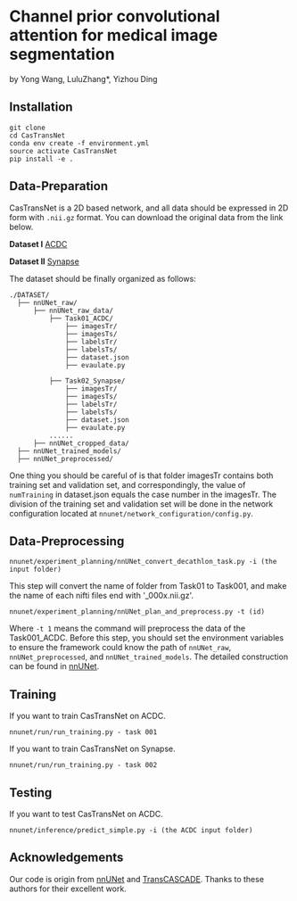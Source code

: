 # Channel prior convolutional attention for medical image segmentation

by Yong Wang, LuluZhang*, Yizhou Ding 

## Installation

```
git clone 
cd CasTransNet
conda env create -f environment.yml
source activate CasTransNet
pip install -e .
```

## Data-Preparation

CasTransNet is a 2D based network, and all data should be expressed in 2D form with ```.nii.gz``` format. You can download the original data from the link below. 

**Dataset I**
[ACDC](https://www.creatis.insa-lyon.fr/Challenge/acdc/)

**Dataset II**
[Synapse](https://www.synapse.org/##!Synapse:syn3193805/wiki/217789)

The dataset should be finally organized as follows:

```
./DATASET/
  ├── nnUNet_raw/
      ├── nnUNet_raw_data/
          ├── Task01_ACDC/
              ├── imagesTr/
              ├── imagesTs/
              ├── labelsTr/
              ├── labelsTs/
              ├── dataset.json
              ├── evaulate.py

          ├── Task02_Synapse/
              ├── imagesTr/
              ├── imagesTs/
              ├── labelsTr/
              ├── labelsTs/
              ├── dataset.json
              ├── evaulate.py              
          ......
      ├── nnUNet_cropped_data/
  ├── nnUNet_trained_models/
  ├── nnUNet_preprocessed/
```

One thing you should be careful of is that folder imagesTr contains both training set and validation set, and correspondingly, the value of ```numTraining``` in dataset.json equals the case number in the imagesTr. The division of the training set and validation set will be done in the network configuration located at ```nnunet/network_configuration/config.py```.

## Data-Preprocessing

```
nnunet/experiment_planning/nnUNet_convert_decathlon_task.py -i (the input folder)
```

This step will convert the name of folder from Task01 to Task001, and make the name of each nifti files end with '_000x.nii.gz'.

```
nnunet/experiment_planning/nnUNet_plan_and_preprocess.py -t (id)
```

Where ```-t 1``` means the command will preprocess the data of the Task001_ACDC.
Before this step, you should set the environment variables to ensure the framework could know the path of ```nnUNet_raw```, ```nnUNet_preprocessed```, and ```nnUNet_trained_models```. The detailed construction can be found in [nnUNet](https://github.com/MIC-DKFZ/nnUNet/blob/master/documentation/setting_up_paths.md).

## Training

If you want to train CasTransNet on ACDC.

```
nnunet/run/run_training.py - task 001
```

If you want to train CasTransNet on Synapse.

```
nnunet/run/run_training.py - task 002
```

## Testing

If you want to test CasTransNet on ACDC.

```
nnunet/inference/predict_simple.py -i (the ACDC input folder)
```

## Acknowledgements

Our code is origin from [nnUNet](https://github.com/MIC-DKFZ/nnUNet) and [TransCASCADE](https://github.com/SLDGroup/CASCADE). Thanks to these authors for their excellent work.
